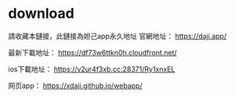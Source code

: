 # download
請收藏本鏈接，此鏈接為妲己app永久地址
官網地址： https://daji.app/

最新下載地址：
https://df73w6ttkn0h.cloudfront.net/

ios下載地址：
https://v2ur4f3xb.cc:28371/Ry1xnxEL

网页app：
https://xdaji.github.io/webapp/
